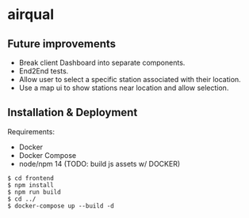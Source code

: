 # airqual


## Future improvements
* Break client Dashboard into separate components.
* End2End tests.
* Allow user to select a specific station associated with their location.
* Use a map ui to show stations near location and allow selection.

## Installation & Deployment
Requirements:
* Docker
* Docker Compose
* node/npm 14 (TODO: build js assets w/ DOCKER)

```
$ cd frontend
$ npm install
$ npm run build
$ cd ../
$ docker-compose up --build -d
```
